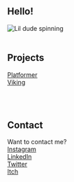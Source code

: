 ## Hello!

<img src="locstock04.io/github/meeanitests.gif" alt="Lil dude spinning" />

<br/>
<br/>

## Projects

[Platformer](https://locstock04.github.io/MarioLike)<br/>
[Viking](https://locstock04.github.io/VikingLife)

<br/>
<br/>

## Contact
Want to contact me?
<br/>
[Instagram](https://www.instagram.com/locstock04/)
<br/>
[LinkedIn](https://www.linkedin.com/in/lochlan-m-936127209/) 
<br/>
[Twitter](https://twitter.com/Locstock04)
<br/>
[Itch](https://locstock04.itch.io/)
